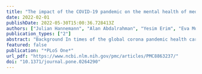 ```yaml
---
title: "The impact of the COVID-19 pandemic on the mental health of medical staff considering the interplay of pandemic burden and psychosocial resources—A rapid systematic review"
date: 2022-02-01
publishDate: 2022-05-30T15:00:36.728413Z
authors: ["Julian Hannemann", "Alan Abdalrahman", "Yesim Erim", "Eva Morawa", "Lucia Jerg-Bretzke", "Petra Beschoner", "Franziska Geiser", "Nina Hiebel", "Kerstin Weidner", "Susann Steudte-Schmiedgen", "Christian Albus"]
publication_types: ["2"]
abstract: "Background In times of the global corona pandemic health care workers (HCWs) fight the disease at the frontline of healthcare services and are confronted with an exacerbated load of pandemic burden. Psychosocial resources are thought to buffer adverse effects of pandemic stressors on mental health. This rapid review summarizes evidence on the specific interplay of pandemic burden and psychosocial resources with regard to the mental health of HCWs during the COVID-19 pandemic. The goal was to derive potential starting points for supportive interventions.  Methods We conducted a rapid systematic review following the recommendations of the Cochrane Rapid Reviews Methods Group. We searched 7 databases in February 2021 and included peer-reviewed quantitative studies, that reported related data on pandemic stressors, psychosocial resources, and mental health of HCWs.  Results 46 reports were finally included in the review and reported data on all three outcomes at hand. Most studies (n = 41) applied a cross-sectional design. Our results suggest that there are several statistically significant pandemic risk factors for mental health problems in HCWs such as high risk and fear of infection, while resilience, active and emotion-focused coping strategies as well as social support can be considered beneficial when protecting different aspects of mental health in HCWs during the COVID-19 pandemic. Evidence for patterns of interaction between outcomes were found in the context of coping style when facing specific pandemic stressors.  Conclusions Our results indicate that several psychosocial resources may play an important role in buffering adverse effects of pandemic burden on the mental health of HCWs in the context of the COVID-19 pandemic. Nevertheless, causal interpretations of mentioned associations are inadequate due to the overall low study quality and the dominance of cross-sectional study designs. Prospective longitudinal studies are required to elucidate the missing links."
featured: false
publication: "*PLoS One*"
url_pdf: "https://www.ncbi.nlm.nih.gov/pmc/articles/PMC8863237/"
doi: "10.1371/journal.pone.0264290"
---
```



